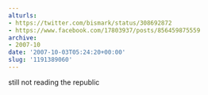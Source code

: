```yaml
---
alturls:
- https://twitter.com/bismark/status/308692872
- https://www.facebook.com/17803937/posts/856459875559
archive:
- 2007-10
date: '2007-10-03T05:24:20+00:00'
slug: '1191389060'
---
```


still not reading the republic

